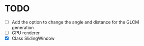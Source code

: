 # TODO
- [ ] Add the option to change the angle and distance for the GLCM generation
- [ ] GPU renderer
- [X] Class SlidingWindow
